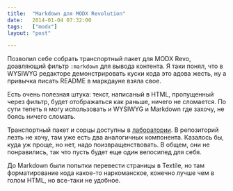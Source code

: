 ```yaml
---
title:  "Markdown для MODX Revolution"
date:   2014-01-04 07:32:00
tags:   ["modx"]
layout: "post"

---
```


Позволил себе собрать транспортный пакет для MODX Revo, доавляющий фильтр `:markdown` для вывода контента. Я таки понял, что в WYSIWYG редакторе демонстрировать куски кода это адова жесть, ну а привычка писать README в маркдауне взяла свое.

<!-- cut -->

Есть очень полезная штука: текст, написаный в HTML, пропущенный через фильтр, будет отображаться как раньше, ничего не сломается. По сути тепеть я могу использовать и WYSIWYG и Markdown где захочу, не боясь ничего сломать.

Транспортный пакет и сорцы доступны в [лаборатории]([[~31]]). В репозиторий лезть не хочу, там уже есть два аналогичных компонента. Казалось бы, куда уж проще, но нет, надо поизвращенствовать. В общем, они не понравились, так что пусть будет еще один велосипед для себя.

До Markdown были попытки перевести страницы в Textile, но там форматирование кода какое-то наркоманское, конечно лучше чем в голом HTML, но все-таки не удобное.

